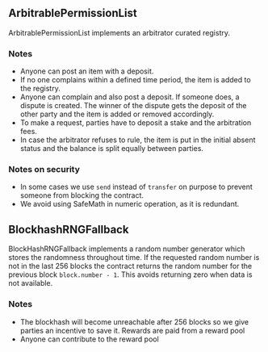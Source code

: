 ## ArbitrablePermissionList
ArbitrablePermissionList implements an arbitrator curated registry.

### Notes
- Anyone can post an item with a deposit.
- If no one complains within a defined time period, the item is added to the registry.
- Anyone can complain and also post a deposit. If someone does, a dispute is created. The winner of the dispute gets the deposit of the other party and the item is added or removed accordingly.
- To make a request, parties have to deposit a stake and the arbitration fees.
- In case the arbitrator refuses to rule, the item is put in the initial absent status and the balance is split equally between parties.

### Notes on security
- In some cases we use `send` instead of `transfer` on purpose to prevent someone from blocking the contract.
- We avoid using SafeMath in numeric operation, as it is redundant.

## BlockhashRNGFallback
BlockHashRNGFallback implements a random number generator which stores the randomness throughout time. If the requested random number is not in the last 256 blocks the contract returns the random number for the previous block `block.number - 1`. This avoids returning zero when data is not available.

### Notes
- The blockhash will become unreachable after 256 blocks so we give parties an incentive to save it. Rewards are paid from a reward pool
- Anyone can contribute to the reward pool

